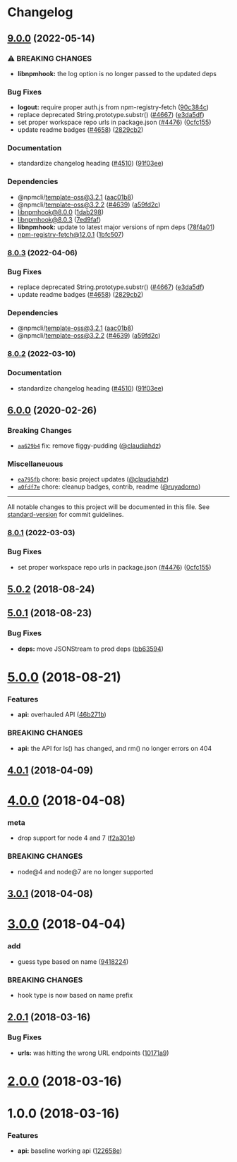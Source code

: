 # Changelog

## [9.0.0](https://github.com/sthagen/npm-cli/compare/libnpmhook-v8.0.3...libnpmhook-v9.0.0) (2022-05-14)


### ⚠ BREAKING CHANGES

* **libnpmhook:** the log option is no longer passed to the updated deps

### Bug Fixes

* **logout:** require proper auth.js from npm-registry-fetch ([90c384c](https://github.com/sthagen/npm-cli/commit/90c384ccccac32c80c481a04c438cbcbea82539c))
* replace deprecated String.prototype.substr() ([#4667](https://github.com/sthagen/npm-cli/issues/4667)) ([e3da5df](https://github.com/sthagen/npm-cli/commit/e3da5df4152fbe547f7871547165328e1bf06262))
* set proper workspace repo urls in package.json ([#4476](https://github.com/sthagen/npm-cli/issues/4476)) ([0cfc155](https://github.com/sthagen/npm-cli/commit/0cfc155db5f11ce23419e440111d99a63bf39754))
* update readme badges ([#4658](https://github.com/sthagen/npm-cli/issues/4658)) ([2829cb2](https://github.com/sthagen/npm-cli/commit/2829cb28a432b5ff7beeeb3bf3e7e2e174c1121d))


### Documentation

* standardize changelog heading ([#4510](https://github.com/sthagen/npm-cli/issues/4510)) ([91f03ee](https://github.com/sthagen/npm-cli/commit/91f03ee618bc635f9cfbded735fe98bbfa9d643f))


### Dependencies

* @npmcli/template-oss@3.2.1 ([aac01b8](https://github.com/sthagen/npm-cli/commit/aac01b89caf6336a2eb34d696296303cdadd5c08))
* @npmcli/template-oss@3.2.2 ([#4639](https://github.com/sthagen/npm-cli/issues/4639)) ([a59fd2c](https://github.com/sthagen/npm-cli/commit/a59fd2cb863245fce56f96c90ac854e62c5c4d6f))
* libnpmhook@8.0.0 ([1dab298](https://github.com/sthagen/npm-cli/commit/1dab29805c820f82e4bae18123e911fec6948dfd))
* libnpmhook@8.0.3 ([7ed9faf](https://github.com/sthagen/npm-cli/commit/7ed9fafaa951071a7988a3ec4ca3a5e01756b11d))
* **libnpmhook:** update to latest major versions of npm deps ([78f4a01](https://github.com/sthagen/npm-cli/commit/78f4a013c6e577714bda6851fb69a39c873571af))
* npm-registry-fetch@12.0.1 ([1bfc507](https://github.com/sthagen/npm-cli/commit/1bfc507f2a5afa02f04d4dea2fc6d151d4fef3ac))

### [8.0.3](https://github.com/npm/cli/compare/libnpmhook-v8.0.2...libnpmhook-v8.0.3) (2022-04-06)


### Bug Fixes

* replace deprecated String.prototype.substr() ([#4667](https://github.com/npm/cli/issues/4667)) ([e3da5df](https://github.com/npm/cli/commit/e3da5df4152fbe547f7871547165328e1bf06262))
* update readme badges ([#4658](https://github.com/npm/cli/issues/4658)) ([2829cb2](https://github.com/npm/cli/commit/2829cb28a432b5ff7beeeb3bf3e7e2e174c1121d))


### Dependencies

* @npmcli/template-oss@3.2.1 ([aac01b8](https://github.com/npm/cli/commit/aac01b89caf6336a2eb34d696296303cdadd5c08))
* @npmcli/template-oss@3.2.2 ([#4639](https://github.com/npm/cli/issues/4639)) ([a59fd2c](https://github.com/npm/cli/commit/a59fd2cb863245fce56f96c90ac854e62c5c4d6f))

### [8.0.2](https://www.github.com/npm/cli/compare/libnpmhook-v8.0.1...libnpmhook-v8.0.2) (2022-03-10)


### Documentation

* standardize changelog heading ([#4510](https://www.github.com/npm/cli/issues/4510)) ([91f03ee](https://www.github.com/npm/cli/commit/91f03ee618bc635f9cfbded735fe98bbfa9d643f))

## [6.0.0](https://github.com/npm/libnpmhook/compare/v5.0.2...v6.0.0) (2020-02-26)

### Breaking Changes

* [`aa629b4`](https://github.com/npm/libnpmhook/commit/aa629b4) fix: remove figgy-pudding ([@claudiahdz](https://github.com/claudiahdz))

### Miscellaneuous

* [`ea795fb`](https://github.com/npm/libnpmhook/commit/ea795fb) chore: basic project updates ([@claudiahdz](https://github.com/claudiahdz))
* [`a0fdf7e`](https://github.com/npm/libnpmhook/commit/a0fdf7e) chore: cleanup badges, contrib, readme ([@ruyadorno](https://github.com/ruyadorno))

---

All notable changes to this project will be documented in this file. See [standard-version](https://github.com/conventional-changelog/standard-version) for commit guidelines.

<a name="5.0.2"></a>
### [8.0.1](https://www.github.com/npm/cli/compare/libnpmhook-vlibnpmhook@8.0.0...libnpmhook-v8.0.1) (2022-03-03)


### Bug Fixes

* set proper workspace repo urls in package.json ([#4476](https://www.github.com/npm/cli/issues/4476)) ([0cfc155](https://www.github.com/npm/cli/commit/0cfc155db5f11ce23419e440111d99a63bf39754))

## [5.0.2](https://github.com/npm/libnpmhook/compare/v5.0.1...v5.0.2) (2018-08-24)



<a name="5.0.1"></a>
## [5.0.1](https://github.com/npm/libnpmhook/compare/v5.0.0...v5.0.1) (2018-08-23)


### Bug Fixes

* **deps:** move JSONStream to prod deps ([bb63594](https://github.com/npm/libnpmhook/commit/bb63594))



<a name="5.0.0"></a>
# [5.0.0](https://github.com/npm/libnpmhook/compare/v4.0.1...v5.0.0) (2018-08-21)


### Features

* **api:** overhauled API ([46b271b](https://github.com/npm/libnpmhook/commit/46b271b))


### BREAKING CHANGES

* **api:** the API for ls() has changed, and rm() no longer errors on 404



<a name="4.0.1"></a>
## [4.0.1](https://github.com/npm/libnpmhook/compare/v4.0.0...v4.0.1) (2018-04-09)



<a name="4.0.0"></a>
# [4.0.0](https://github.com/npm/libnpmhook/compare/v3.0.1...v4.0.0) (2018-04-08)


### meta

* drop support for node 4 and 7 ([f2a301e](https://github.com/npm/libnpmhook/commit/f2a301e))


### BREAKING CHANGES

* node@4 and node@7 are no longer supported



<a name="3.0.1"></a>
## [3.0.1](https://github.com/npm/libnpmhook/compare/v3.0.0...v3.0.1) (2018-04-08)



<a name="3.0.0"></a>
# [3.0.0](https://github.com/npm/libnpmhook/compare/v2.0.1...v3.0.0) (2018-04-04)


### add

* guess type based on name ([9418224](https://github.com/npm/libnpmhook/commit/9418224))


### BREAKING CHANGES

* hook type is now based on name prefix



<a name="2.0.1"></a>
## [2.0.1](https://github.com/npm/libnpmhook/compare/v2.0.0...v2.0.1) (2018-03-16)


### Bug Fixes

* **urls:** was hitting the wrong URL endpoints ([10171a9](https://github.com/npm/libnpmhook/commit/10171a9))



<a name="2.0.0"></a>
# [2.0.0](https://github.com/npm/libnpmhook/compare/v1.0.0...v2.0.0) (2018-03-16)



<a name="1.0.0"></a>
# 1.0.0 (2018-03-16)


### Features

* **api:** baseline working api ([122658e](https://github.com/npm/npm-hooks/commit/122658e))
